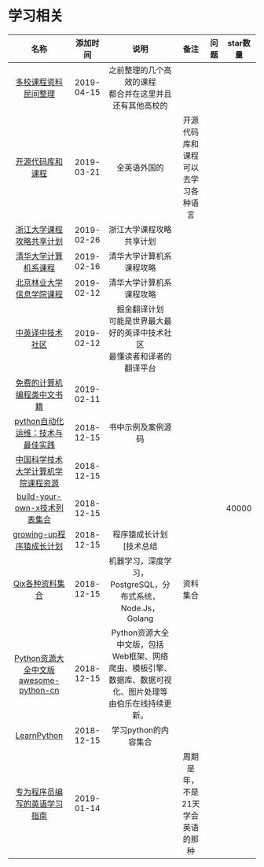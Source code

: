 # 学习相关

名称|添加时间|说明|备注|问题|star数量
:---:|:---:|:---:|:---:|:---:|:--:
[多校课程资料民间整理](https://github.com/lib-pku/libpku)|2019-04-15|之前整理的几个高效的课程<br>都合并在这里并且还有其他高校的 |||
[开源代码库和课程](https://github.com/freeCodeCamp/freeCodeCamp)|2019-03-21|全英语外国的|开源代码库和课程可以去学习各种语言  ||
[浙江大学课程攻略共享计划](https://github.com/QSCTech/zju-icicles)|2019-02-26|浙江大学课程攻略共享计划|  ||
[清华大学计算机系课程](https://github.com/Trinkle23897/thu-cst-cracker)|2019-02-16|清华大学计算机系课程攻略|  ||
[北京林业大学信息学院课程](https://github.com/bljx/BFU-leaf)|2019-02-12|清华大学计算机系课程攻略|  ||
[中英译中技术社区](https://github.com/xitu/gold-miner)|2019-02-12|掘金翻译计划<br>可能是世界最大最好的英译中技术社区<br>最懂读者和译者的翻译平台|  ||
[免费的计算机编程类中文书籍](https://github.com/justjavac/free-programming-books-zh_CN)|2019-02-11||  ||
[python自动化运维：技术与最佳实践](https://github.com/yorkoliu/pyauto)|2018-12-15|书中示例及案例源码|  ||
[中国科学技术大学计算机学院课程资源](https://github.com/mbinary/USTC-CS-Courses-Resource)|2018-12-15|| ||
[build-your-own-x技术列表集合](https://github.com/danistefanovic/build-your-own-x)|2018-12-15||  ||40000
[growing-up程序猿成长计划](https://github.com/mylxsw/growing-up)|2018-12-15|程序猿成长计划[技术总结|  ||
[Qix各种资料集合](https://github.com/ty4z2008/Qix)|2018-12-15|机器学习，深度学习，PostgreSQL，分布式系统，Node.Js，Golang|  资料集合||
[Python资源大全中文版awesome-python-cn](https://github.com/jobbole/awesome-python-cn)|2018-12-15|Python资源大全中文版，包括<br>Web框架、网络爬虫、模板引擎、数据库、数据可视化、图片处理等<br>由伯乐在线持续更新。| ||
[LearnPython](https://github.com/xianhu/LearnPython)|2018-12-15|学习python的内容集合|||
[专为程序员编写的英语学习指南](https://github.com/yujiangshui/A-Programmers-Guide-to-English)|2019-01-14||周期是年，不是21天学会英语的那种||


